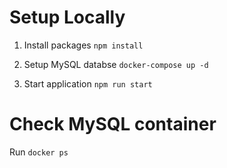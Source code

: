 # Setup Locally

1. Install packages ` npm install `

2. Setup MySQL databse ` docker-compose up -d `

3. Start application ` npm run start `

# Check MySQL container

Run ` docker ps `